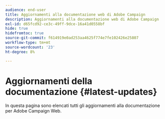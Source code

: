 ```yaml
---
audience: end-user
title: Aggiornamenti alla documentazione web di Adobe Campaign
description: Aggiornamenti alla documentazione web di Adobe Campaign
exl-id: d65fcd92-ce3c-49ff-9dce-16a41d0558bf
hide: true
hidefromtoc: true
source-git-commit: f614919e0ad253aa4625f774e7fe102426e25807
workflow-type: tm+mt
source-wordcount: '23'
ht-degree: 8%

---
```


# Aggiornamenti della documentazione {#latest-updates}

In questa pagina sono elencati tutti gli aggiornamenti alla documentazione per Adobe Campaign Web.
